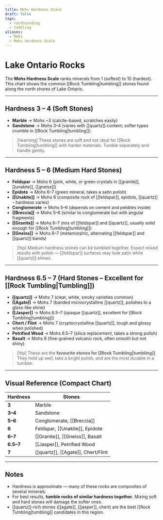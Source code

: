 ```yaml
---
title: Mohs Hardness Scale
draft: false
tags:
  - rockhounding
  - tumbling
aliases:
  - Mohs
  - Mohs Hardness Scale
---
```

# Lake Ontario Rocks

The **Mohs Hardness Scale** ranks minerals from 1 (softest) to 10 (hardest).  
This chart shows the common [[Rock Tumbling|tumbling]] stones found along the north shores of Lake Ontario.

---

## Hardness 3 – 4 (Soft Stones)
- **Marble** → Mohs ~3 (calcite-based, scratches easily)  
- **Sandstone** → Mohs 3–4 (varies with [[quartz]] content; softer types crumble in [[Rock Tumbling|tumbling]])  

> [!warning] These stones are soft and not ideal for [[Rock Tumbling|tumbling]] with harder materials. Tumble separately and handle gently.

---

## Hardness 5 – 6 (Medium Hard Stones)
- **Feldspar** → Mohs 6 (pink, white, or green crystals in [[granite]], [[unakite]], [[gneiss]])  
- **Epidote** → Mohs 6–7 (green mineral, takes a satin polish)  
- **[[Unakite]]** → Mohs 6 (composite rock of [[feldspar]], epidote, [[quartz]] – hardness varies)  
- **Conglomerate** → Mohs 5–6 (depends on cement and pebbles inside)  
- **[[Breccia]]** → Mohs 5–6 (similar to conglomerate but with angular fragments)  
- **[[Granite]]** → Mohs 6–7 (mix of [[feldspar]] and [[quartz]], usually solid enough for [[Rock Tumbling|tumbling]])  
- **[[Gneiss]]** → Mohs 6–7 (metamorphic, alternating [[feldspar]] and [[quartz]] bands)  

> [!tip] Medium hardness stones can be tumbled together. Expect mixed results with polish — [[feldspar]] surfaces may look satin while [[quartz]] shines.

---

## Hardness 6.5 – 7 (Hard Stones – Excellent for [[Rock Tumbling|Tumbling]])
- **[[quartz]]** → Mohs 7 (clear, white, smoky varieties common)  
- **[[Agate]]** → Mohs 7 (banded microcrystalline [[quartz]], polishes to a glass-like shine)  
- **[[Jasper]]** → Mohs 6.5–7 (opaque [[quartz]], excellent for [[Rock Tumbling|tumbling]])  
- **Chert / Flint** → Mohs 7 (cryptocrystalline [[quartz]], tough and glossy when polished)  
- **Petrified Wood** → Mohs 6.5–7 (silica replacement, takes a strong polish)  
- **Basalt** → Mohs 6 (fine-grained volcanic rock, often smooth but not shiny)  

> [!tip] These are the **favourite stones for [[Rock Tumbling|tumbling]]**. They hold up well, take a bright polish, and are the most durable in a tumbler.

---

## Visual Reference (Compact Chart)

| Hardness | Stones |
|----------|--------|
| **3** | Marble |
| **3–4** | Sandstone |
| **5–6** | Conglomerate, [[Breccia]] |
| **6** | Feldspar, [[Unakite]], Epidote |
| **6–7** | [[Granite]], [[Gneiss]], Basalt |
| **6.5–7** | [[Jasper]], Petrified Wood |
| **7** | [[quartz]], [[Agate]], Chert/Flint |

---

## Notes
- Hardness is approximate — many of these rocks are composites of several minerals.  
- For best results, **tumble rocks of similar hardness together**. Mixing soft and hard stones will damage the softer ones.  
- [[quartz]]-rich stones ([[agate]], [[jasper]], chert) are the best [[Rock Tumbling|tumbling]] candidates in this region.  
